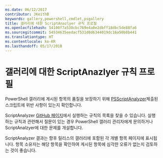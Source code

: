 ```yaml
---
ms.date: 06/12/2017
contributor: JKeithB
keywords: gallery,powershell,cmdlet,psgallery
title: 갤러리에 대한 ScriptAnazlyer 규칙 프로필
ms.openlocfilehash: 54100f7a530cbc769e4a0e2dbff18dbc5de88fa6
ms.sourcegitcommit: 54534635eedacf531d8d6344019dc16a50b8b441
ms.translationtype: HT
ms.contentlocale: ko-KR
ms.lasthandoff: 05/17/2018
---
```

# <a name="scriptanalyzer-rule-profile-for-gallery"></a>갤러리에 대한 ScriptAnazlyer 규칙 프로필

PowerShell 갤러리에 게시된 항목의 품질을 보장하기 위해 [PSScriptAnalyzer](https://github.com/PowerShell/PSScriptAnalyzer)제출된 스크립트에 위반 사항이 있는지 확인합니다.

ScriptAnalyzer [GitHub 페이지](https://github.com/PowerShell/PSScriptAnalyzer/blob/development/Engine/Settings/PSGallery.psd1)에서 실행하는 규칙의 목록을 찾을 수 있습니다.
실행하는 규칙과 관련해서 질문이 있는 경우 PowerShell 갤러리 관리자에게 문의하거나 ScriptAnalzyer에 대한 문제를 개설합니다.

ScriptAnalyzer 결과는 향후 릴리스의 갤러리에 포함된 각 개별 항목 페이지에 표시됩니다. 항목 소유자는 해당 항목을 확인하여 게시된 항목에 심각한 오류가 없는지 검토하는 것이 좋습니다.

